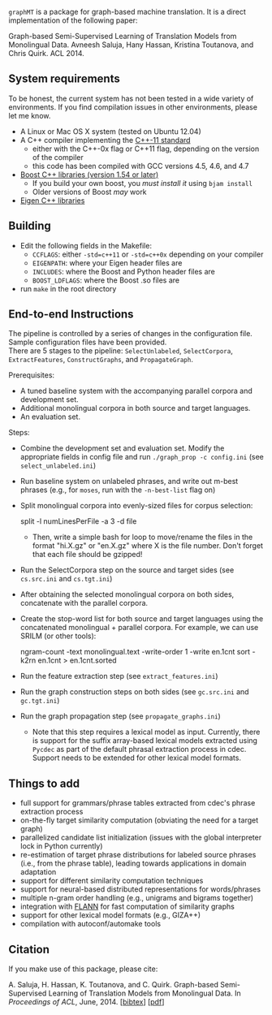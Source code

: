 `graphMT` is a package for graph-based machine translation.  It is a direct implementation of the following paper:

Graph-based Semi-Supervised Learning of Translation Models from Monolingual Data.
Avneesh Saluja, Hany Hassan, Kristina Toutanova, and Chris Quirk.
ACL 2014.

## System requirements

To be honest, the current system has not been tested in a wide variety of environments. If you find compilation issues in other environments, please let me know.  

- A Linux or Mac OS X system (tested on Ubuntu 12.04)
- A C++ compiler implementing the [C++-11 standard](http://www.stroustrup.com/C++11FAQ.html)
    - either with the C++-0x flag or C++11 flag, depending on the version of the compiler
    - this code has been compiled with GCC versions 4.5, 4.6, and 4.7
- [Boost C++ libraries (version 1.54 or later)](http://www.boost.org/)
  	 - If you build your own boost, you _must install it_ using `bjam install`
	 - Older versions of Boost _may_ work
- [Eigen C++ libraries](http://eigen.tuxfamily.org/)

## Building

- Edit the following fields in the Makefile:
  - `CCFLAGS`: either `-std=c++11` or `-std=c++0x` depending on your compiler
  - `EIGENPATH`: where your Eigen header files are
  - `INCLUDES`: where the Boost and Python header files are
  - `BOOST_LDFLAGS`: where the Boost .so files are
- run `make` in the root directory

## End-to-end Instructions

The pipeline is controlled by a series of changes in the configuration file. Sample configuration files have been provided.  
There are 5 stages to the pipeline: `SelectUnlabeled`, `SelectCorpora`, `ExtractFeatures`, `ConstructGraphs`, and `PropagateGraph`. 

Prerequisites:
- A tuned baseline system with the accompanying parallel corpora and development set. 
- Additional monolingual corpora in both source and target languages. 
- An evaluation set. 

Steps:
- Combine the development set and evaluation set.  Modify the appropriate fields in config file and run `./graph_prop -c config.ini` (see `select_unlabeled.ini`)
- Run baseline system on unlabeled phrases, and write out m-best phrases (e.g., for `moses`, run with the `-n-best-list` flag on)
- Split monolingual corpora into evenly-sized files for corpus selection:

  split -l numLinesPerFile -a 3 -d file

  - Then, write a simple bash for loop to move/rename the files in the format "hi.X.gz" or "en.X.gz" where X is the file number. Don't forget that each file should be gzipped!
- Run the SelectCorpora step on the source and target sides (see `cs.src.ini` and `cs.tgt.ini`)
- After obtaining the selected monolingual corpora on both sides, concatenate with the parallel corpora. 
- Create the stop-word list for both source and target languages using the concatenated monolingual + parallel corpora.  For example, we can use SRILM (or other tools):

  ngram-count -text monolingual.text -write-order 1 -write en.1cnt
  sort -k2rn en.1cnt > en.1cnt.sorted
  
- Run the feature extraction step (see `extract_features.ini`)
- Run the graph construction steps on both sides (see `gc.src.ini` and `gc.tgt.ini`)
- Run the graph propagation step (see `propagate_graphs.ini`)
  - Note that this step requires a lexical model as input.  Currently, there is support for the suffix array-based lexical models extracted using `Pycdec` as part of the default phrasal extraction process in cdec.  Support needs to be extended for other lexical model formats. 

## Things to add

- full support for grammars/phrase tables extracted from cdec's phrase extraction process
- on-the-fly target similarity computation (obviating the need for a target graph)
- parallelized candidate list initialization (issues with the global interpreter lock in Python currently)
- re-estimation of target phrase distributions for labeled source phrases (i.e., from the phrase table), leading towards applications in domain adaptation
- support for different similarity computation techniques
- support for neural-based distributed representations for words/phrases
- multiple n-gram order handling (e.g., unigrams and bigrams together)
- integration with [FLANN](http://www.cs.ubc.ca/research/flann/) for fast computation of similarity graphs
- support for other lexical model formats (e.g., GIZA++)
- compilation with autoconf/automake tools

## Citation

If you make use of this package, please cite:

A. Saluja, H. Hassan, K. Toutanova, and C. Quirk. Graph-based Semi-Supervised Learning of Translation Models from Monolingual Data. In *Proceedings of ACL*, June, 2014. [[bibtex](http://aclweb.org/anthology/P/P14/P14-1064.bib)] [[pdf](http://aclweb.org/anthology/P/P14/P14-1064.pdf)]


